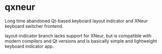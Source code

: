 # qxneur
Long time abandoned Qt-based keyboard layout indicator and XNeur
keyboard switcher frontend.

layout-indicator branch lacks support for XNeur, but is compatible
with modern compilers and Qt versions and is basically simple and
lightweight keyboard indicator app.
